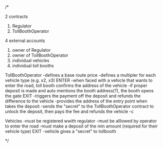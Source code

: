 /* 

2 contracts

1) Regulator
2) TollBoothOperator

4 external accounts 

1) owner of Regulator
2) owner of TollBoothOperator
3) individual vehicles
4) individual toll booths

TollBoothOperator
-defines a base route price
-defines a multipler for each vehicle type (e.g. x2, x3)
ENTER
-when faced with a vehicle that wants to enter the road, toll booth confirms the
address of the vehicle
-if proper deposit is made and auto mentions the booth address(?),
the booth opens the gate
EXIT
-triggers the payment off the deposit and refunds the difference to the vehicle
-provides the address of the entry point when takes the deposit
-sends the "secret" to the TollBoothOperator contract to unlock the deposit, 
then pays the fee and refunds the vehicle
-c

Vehicles
-must be registered wwith regulator
-must be alllowed by operator to enter the road
-must make a deposit of the min amount (required for their vehicle type)
EXIT
-vehicle gives a "secret" to tollbooth




*/
